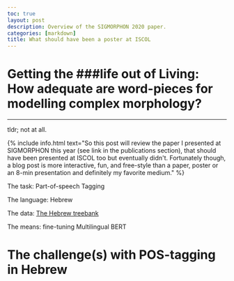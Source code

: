 ```yaml
---
toc: true
layout: post
description: Overview of the SIGMORPHON 2020 paper.
categories: [markdown]
title: What should have been a poster at ISCOL
---
```


# Getting the ###life out of Living: How adequate are word-pieces for modelling complex morphology?
---
tldr; not at all.

{% include info.html text="So this post will review the paper I presented at SIGMORPHON this year (see link in the publications section), that should have been presented at ISCOL too but eventually didn't. Fortunately though, a blog post is more interactive, fun, and free-style than a paper, poster or an 8-min presentation and definitely my favorite medium." %}

The task: Part-of-speech Tagging

The language: Hebrew

The data: [The Hebrew treebank](https://github.com/OnlpLab/Hebrew_UD)

The means: fine-tuning Multilingual BERT

  

# The challenge(s) with POS-tagging in Hebrew


<!--stackedit_data:
eyJoaXN0b3J5IjpbMTk4NTI2NDE4OV19
-->
